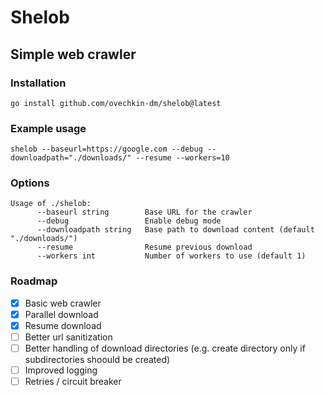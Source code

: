 # Shelob

## Simple web crawler

### Installation

```shell
go install github.com/ovechkin-dm/shelob@latest
```

### Example usage

```shell
shelob --baseurl=https://google.com --debug --downloadpath="./downloads/" --resume --workers=10
```

### Options

```
Usage of ./shelob:
      --baseurl string        Base URL for the crawler
      --debug                 Enable debug mode
      --downloadpath string   Base path to download content (default "./downloads/")
      --resume                Resume previous download
      --workers int           Number of workers to use (default 1)
```

### Roadmap
- [x] Basic web crawler
- [x] Parallel download
- [x] Resume download
- [ ] Better url sanitization
- [ ] Better handling of download directories (e.g. create directory only if subdirectories shoould be created)
- [ ] Improved logging
- [ ] Retries / circuit breaker